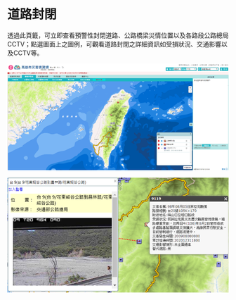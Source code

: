# 道路封閉

透過此頁籤，可立即查看預警性封閉道路、公路橋梁災情位置以及各路段公路總局CCTV；點選圖面上之圖例，可觀看道路封閉之詳細資訊如受損狀況、交通影響以及CCTV等。

![1568259923833](assets/1568259923833.png)

![1568259929068](assets/1568259929068.png)